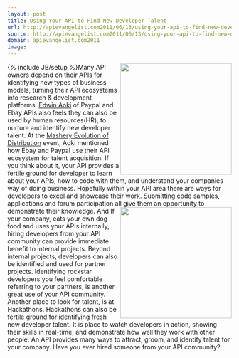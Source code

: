 ```yaml
---
layout: post
title: Using Your API to Find New Developer Talent
url: http://apievangelist.com2011/06/13/using-your-api-to-find-new-developer-talent/
source: http://apievangelist.com2011/06/13/using-your-api-to-find-new-developer-talent/
domain: apievangelist.com2011
image: 
---
```

{% include JB/setup %}<img src="http://kinlane-productions.s3.amazonaws.com/events/evolution-of-distribution/IMG_0504.JPG"  width="250" align="right" />Many API owners depend on their APIs for identifying new types of business models, turning their API ecosystems into research &amp; development platforms.
<a href="http://twitter.com/!/edwinaoki">Edwin Aoki</a> of Paypal and Ebay APIs also feels they can also be used by human resources(HR), to nurture and identify new developer talent. At the <a title="Mashery Evolution of Distribution" href="http://blog.apievangelist.com/2011/06/02/mashery-evolution-of-distribution/">Mashery Evolution of Distribution</a> event, Aoki mentioned how Ebay and Paypal use their API ecosystem for talent acquisition.
If you think about it, your API provides a fertile ground for developer to learn about your APIs, how to code with them, and understand your companies way of doing business.
Hopefully within your API area there are ways for developers to excel and showcase their work. Submitting code samples, applications and forum participation all give them an opportunity to demonstrate their knowledge.
<img src="http://kinlane-productions.s3.amazonaws.com/4-developers.jpg"  width="250" align="right" />And If your company, eats your own dog food and uses your APIs internally, hiring developers from your API community can provide immediate benefit to internal projects.
Beyond internal projects, developers can also be identified and used for partner projects. Identifying rockstar developers you feel comfortable referring to your partners, is another great use of your API community.
Another place to look for talent, is at Hackathons. Hackathons can also be fertile ground for identifying fresh new developer talent. It is place to watch developers in action, showing their skills in real-time, and demonstrate how well they work with other people.
An API provides many ways to attract, groom, and identify talent for your company. Have you ever hired someone from your API community?

